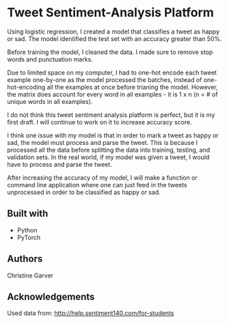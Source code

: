 # Tweet Sentiment-Analysis Platform

Using logistic regression, I created a model that classifies a tweet as happy or sad. The model identified the test set with an accuracy greater than 50%.

Before training the model, I cleaned the data. I made sure to remove stop words and punctuation marks.

Due to limited space on my computer, I had to one-hot encode each tweet example one-by-one as the model processed the batches, instead of one-hot-encoding all the examples at once before trianing the model. However, the matrix does account for every word in all examples - it is 1 x n (n = # of unique words in all examples).

I do not think this tweet sentiment analysis platform is perfect, but it is my first draft. I will continue to work on it to increase accuracy score.

I think one issue with my model is that in order to mark a tweet as happy or sad, the model must process and parse the tweet. This is because I processed all the data before splitting the data into training, testing, and validation sets. In the real world, if my model was given a tweet, I would have to process and parse the tweet.

After increasing the accuracy of my model, I will make a function or command line application where one can just feed in the tweets unprocessed in order to be classified as happy or sad.

## Built with

- Python
- PyTorch

## Authors

Christine Garver

## Acknowledgements

Used data from: http://help.sentiment140.com/for-students
